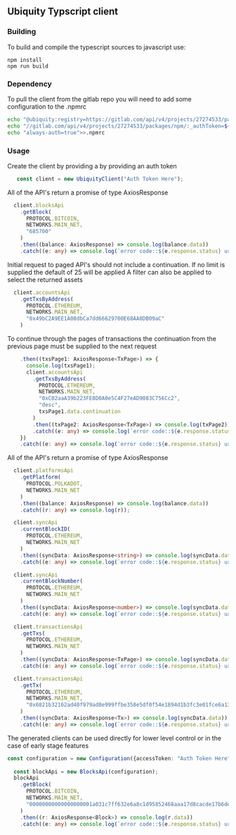 ## Ubiquity Typscript client
### Building

To build and compile the typescript sources to javascript use:
```
npm install
npm run build
```

### Dependency
To pull the client from the gitlab repo you will need to add some configuration to the .npmrc
```bash
echo "@ubiquity:registry=https://gitlab.com/api/v4/projects/27274533/packages/npm/">>.npmrc
echo "//gitlab.com/api/v4/projects/27274533/packages/npm/:_authToken=${AUTH_TOKEN}">>.npmrc
echo "always-auth=true">>.npmrc
```

### Usage

Create the client by providing a by providing an auth token
```typescript
   const client = new UbiquityClient("Auth Token Here");
```

All of the API's return a promise of type AxiosResponse<T>
```typescript  
  client.blocksApi
    .getBlock(
      PROTOCOL.BITCOIN,
      NETWORKS.MAIN_NET,
      "685700"
    )
    .then((balance: AxiosResponse) => console.log(balance.data))
    .catch((e: any) => console.log(`error code::${e.response.status} url::${e.config.url}`));
```

Initial request to paged API's should not include a continuation. If no limit is supplied the default of 25 will be applied
A filter can also be applied to select the returned assets
```typescript  
  client.accountsApi
    .getTxsByAddress(
      PROTOCOL.ETHEREUM,
      NETWORKS.MAIN_NET,
      "0x49bC2A9EE1A08dbCa7dd66629700E68AA8DB09aC"
    )
```

To continue through the pages of transactions the continuation from the previous page must be supplied to the next request
```typescript  
    .then((txsPage1: AxiosResponse<TxPage>) => {
      console.log(txsPage1);
      client.accountsApi
        .getTxsByAddress(
          PROTOCOL.ETHEREUM,
          NETWORKS.MAIN_NET,
          "0xC02aaA39b223FE8D0A0e5C4F27eAD9083C756Cc2",
          "desc",
          txsPage1.data.continuation
        )
        .then((txPage2: AxiosResponse<TxPage>) => console.log(txPage2))
        .catch((e: any) => console.log(`error code::${e.response.status} url::${e.config.url}`));
    })
    .catch((e: any) => console.log(`error code::${e.response.status} url::${e.config.url}`));
```

All of the API's return a promise of type AxiosResponse<T>
```typescript  
  client.platformsApi
    .getPlatform(
      PROTOCOL.POLKADOT,
      NETWORKS.MAIN_NET 
    )
    .then((balance: AxiosResponse) => console.log(balance.data))
    .catch((r: any) => console.log(r));
```

```typescript   
  client.syncApi
    .currentBlockID(
      PROTOCOL.ETHEREUM,
      NETWORKS.MAIN_NET
    )
    .then((syncData: AxiosResponse<string>) => console.log(syncData.data))
    .catch((e: any) => console.log(`error code::${e.response.status} url::${e.config.url}`));
```

```typescript
  client.syncApi
    .currentBlockNumber(
      PROTOCOL.ETHEREUM,
      NETWORKS.MAIN_NET
    )
    .then((syncData: AxiosResponse<number>) => console.log(syncData.data))
    .catch((e: any) => console.log(`error code::${e.response.status} url::${e.config.url}`));
``` 

```typescript
  client.transactionsApi
    .getTxs(
      PROTOCOL.ETHEREUM,
      NETWORKS.MAIN_NET
    )
    .then((syncData: AxiosResponse<TxPage>) => console.log(syncData.data))
    .catch((e: any) => console.log(`error code::${e.response.status} url::${e.config.url}`));
```

```typescript
  client.transactionsApi
    .getTx(
      PROTOCOL.ETHEREUM,
      NETWORKS.MAIN_NET,
      "0x6821b32162ad40f979ad8e999ffbe358e5df0f54e1894d1b3fc3e01fce6a134b"
    )
    .then((syncData: AxiosResponse<Tx>) => console.log(syncData.data))
    .catch((e: any) => console.log(`error code::${e.response.status} url::${e.config.url}`));
```

The generated clients can be used directly for lower level control or in the case of early stage features
```typescript
const configuration = new Configuration({accessToken: "Auth Token Here", basePath: "https://ubiquity.api.blockdaemon.com/v2"})
 
  const blockApi = new BlocksApi(configuration);
  blockApi
    .getBlock(
      PROTOCOL.BITCOIN,
      NETWORKS.MAIN_NET,
      "00000000000000000001a031c7ff632e6a8c1d95852468aaa17d8cacde17b6de"
    )
    .then((r: AxiosResponse<Block>) => console.log(r.data))
    .catch((e: any) => console.log(`error code::${e.response.status} url::${e.config.url}`));
```